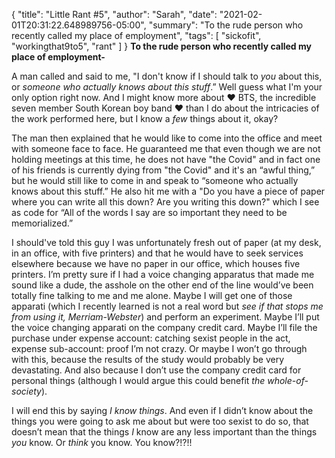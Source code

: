 {
    "title": "Little Rant #5",
    "author": "Sarah",
    "date": "2021-02-01T20:31:22.648989756-05:00",
    "summary": "To the rude person who recently called my place of employment",
    "tags": [
        "sickofit",
        "workingthat9to5",
        "rant"
    ]
}
**To the rude person who recently called my place of employment-**

A man called and said to me, "I don't know if I should talk to *you*
about this, or *someone who actually knows about this stuff*.” Well
guess what I'm your only option right now. And I might know more about
:heart: BTS, the incredible seven member South Korean boy band :heart:
than I do about the intricacies of the work performed here, but I know a
*few* things about it, okay?

The man then explained that he would like to come into the office and
meet with someone face to face. He guaranteed me that even though we are
not holding meetings at this time, he does not have "the Covid" and in
fact one of his friends is currently dying from "the Covid" and it's an
“awful thing,” but he would still like to come in and speak to
“someone who actually knows about this stuff.” He also hit me with a
"Do you have a piece of paper where you can write all this down? Are you
writing this down?" which I see as code for “All of the words I say are
so important they need to be memorialized.”

I should've told this guy I was unfortunately fresh out of paper (at my
desk, in an office, with five printers) and that he would have to seek
services elsewhere because we have no paper in our office, which houses
five printers. I’m pretty sure if I had a voice changing apparatus that
made me sound like a dude, the asshole on the other end of the line
would’ve been totally fine talking to me and me alone. Maybe I will get
one of those apparati (which I recently learned is not a real word but
*see if that stops me from using it, Merriam-Webster*) and perform an
experiment. Maybe I’ll put the voice changing apparati on the company
credit card. Maybe I’ll file the purchase under expense account:
catching sexist people in the act, expense sub-account: proof I’m not
crazy. Or maybe I won’t go through with this, because the results of the
study would probably be very devastating. And also because I don’t use
the company credit card for personal things (although I would argue this
could benefit *the whole-of-society*).

I will end this by saying *I know things*. And even if I didn’t know
about the things you were going to ask me about but were too sexist to
do so, that doesn’t mean that the things *I* know are any less important
than the things *you* know. Or *think* you know. You know?\!?\!\!
